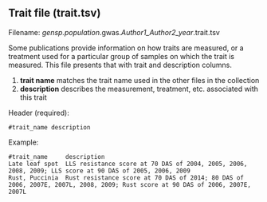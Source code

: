 ## Trait file (trait.tsv)
Filename: *gensp.population*.gwas.*Author1_Author2_year*.trait.tsv

Some publications provide information on how traits are measured, or a treatment used for a particular group of samples on which the trait is measured. This file presents that with trait and description columns.
1. **trait name** matches the trait name used in the other files in the collection
2. **description** describes the measurement, treatment, etc. associated with this trait

Header (required):
```
#trait_name description
```

Example:
```
#trait_name     description
Late leaf spot	LLS resistance score at 70 DAS of 2004, 2005, 2006, 2008, 2009; LLS score at 90 DAS of 2005, 2006, 2009
Rust, Puccinia	Rust resistance score at 70 DAS of 2014; 80 DAS of 2006, 2007E, 2007L, 2008, 2009; Rust score at 90 DAS of 2006, 2007E, 2007L
```
